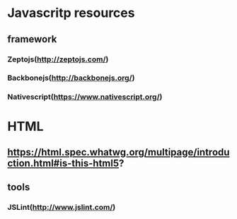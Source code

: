 
# Javascritp resources 
## framework
### Zeptojs(http://zeptojs.com/) 
### Backbonejs(http://backbonejs.org/) 
### Nativescript(https://www.nativescript.org/)
# HTML

## https://html.spec.whatwg.org/multipage/introduction.html#is-this-html5?

## tools
### JSLint(http://www.jslint.com/)

